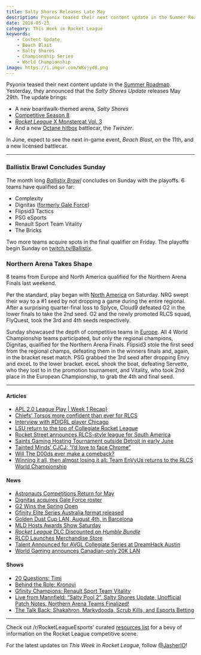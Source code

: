```yaml
---
title: Salty Shores Releases Late May
description: Psyonix teased their next content update in the Summer Roadmap. Yesterday, they announced that the Salty Shores Update releases May 29th.
date: 2018-05-23
category: This Week in Rocket League
keywords:
    - Content Update
    - Beach Blast
    - Salty Shores
    - Championship Series
    - World Championship
image: https://i.imgur.com/WKvjydB.png
---
```


Psyonix teased their next content update in the [Summer Roadmap](https://www.rocketleague.com/news/rocket-league-roadmap-summer-2018/). Yesterday, they announced that the _Salty Shores Update_ releases May 29th. The update brings:

-   A new boardwalk-themed arena, _Salty Shores_
-   [Competitive Season 8](https://www.rocketleague.com/news/season-7-rewards-preview-season-8-details/)
-   [_Rocket League_ X Monstercat Vol. 3](https://twitter.com/Monstercat/status/993912208814784512)
-   And a new [Octane hitbox](https://twitter.com/RocketLeague/status/998960756027674625) battlecar, the _Twinzer_.

In June, expect to see the next in-game event, _Beach Blast_, on the 11th, and a new licensed battlecar.

---

### Ballistix Brawl Concludes Sunday

The month long [_Ballistix Brawl_](https://smash.gg/tournament/ballistix-brawl-rocket-league/events) concludes on Sunday with the playoffs. 6 teams have qualified so far:

-   Complexity
-   Dignitas ([formerly Gale Force](https://twitter.com/TeamDignitas/status/998945908225081345))
-   Flipsid3 Tactics
-   PSG eSports
-   Renault Sport Team Vitality
-   The Bricks

Two more teams acquire spots in the final qualifier on Friday. The playoffs begin Sunday on [twitch.tv/Ballistix](https://twitch.tv/Ballistix).

### Northern Arena Takes Shape

8 teams from Europe and North America qualified for the Northern Arena Finals last weekend.

Per the standard, play began with [North America](https://www.reddit.com/r/RocketLeagueEsports/comments/8klxma/narli_2_na_regionals_informationmatch_thread/) on Saturday. NRG swept their way to a #1 seed by not dropping a game during the entire regional. After a surprising quarter-final loss to Splyce, Cloud9 defeated G2 in the lower finals to take the 2nd seed. G2 and the newly promoted RLCS squad, FlyQuest, took the 3rd and 4th seeds respectively.

Sunday showcased the depth of competitive teams in [Europe](https://www.reddit.com/r/RocketLeagueEsports/comments/8kt2np/narli_2_eu_regionals_informationmatch_thread/). All 4 World Championship teams participated, but only the regional champions, Dignitas, qualified for the Northern Arena Finals. Flipsid3 stole the first seed from the regional champs, defeating them in the winners finals and, again, in the bracket reset match. PSG grabbed the 3rd seed after dropping Envy and exceL to the lower bracket. exceL shook the boat, defeating Servette, who they lost to in the promotion tournament, and Vitality, who took 2nd place in the European Championship, to grab the 4th and final seed.

---

#### Articles

-   [APL 2.0 League Play | Week 1 Recap}](http://1neesports.com/articles/news/rocket-league/17/apl-2.0-league-play-week-1-recap)
-   [Chiefs’ Torsos more confident than ever for RLCS](https://armchairallamericans.com/chiefs-torsos-more-confident-than-ever-for-rlcs/)
-   [Interview with #DIGRL player Chicago](http://team-dignitas.net/articles/news/rocket-league/12488/interview-with-digrl-player-chicago)
-   [LSU return to the top of Collegiate Rocket League](https://armchairallamericans.com/lsu-return-to-the-top-of-collegiate-rocket-league/)
-   [Rocket Street announces RLCS-style league for South America](https://www.rocketstreet.gg/register)
-   [Saints Gaming Hosting Tournament outside Detroit in early June](https://smash.gg/tournament/saints-gaming-live-2018/details)
-   [Tainted Minds’ CJCJ: “I’d love to face Chrome”](http://rocketeers.gg/interview-tainted-minds-cjcj-rlcs-finals-oce-region-london/)
-   [Will The D00ds ever make a comeback?](http://rocketeers.gg/interview-with-joro-the-d00ds-comeback-rlrs-rlrs/)
-   [Winning it all, then almost losing it all: Team EnVyUs returns to the RLCS World Championship](http://rocketeers.gg/team-envyus-rocket-league-interview/)

#### News

-   [Astronauts Competitions Return for May](https://twitter.com/TeamBeyondnet/status/997211207823224834)
-   [Dignitas acquires Gale Force roster](https://twitter.com/TeamDignitas/status/998945908225081345)
-   [G2 Wins the Spring Open](https://worldgaming.com/events/RocketLeagueCC/?utm_source=twitter&utm_campaign=rocketleaguecc&utm_content=cisco)
-   [Gfinity Elite Series Australia format released](https://octane.gg/news/gfinity-elite-series-australia-format-released/)
-   [Golden Dust Cup LAN, August 4th, in Barcelona](https://twitter.com/GoldenDustCup/status/999046249859944448)
-   [MLD Hosts Awards Show Saturday](https://twitter.com/MLDoubles/status/998690612865101831)
-   [_Rocket League_ DLC Discounted on _Humble Bundle_](https://twitter.com/humble/status/999071216676810759)
-   [RLCD Launches Merchandise Store](https://twitter.com/CoachingDiscord/status/997500665403502592)
-   [Talent Announced for AVGL Collegiate Series at DreamHack Austin](https://twitter.com/AVGLofficial/status/997641753753767937)
-   [World Gaming announces Canadian-only 20K LAN](https://worldgaming.com/events/RocketLeagueCC/)

#### Shows

-   [20 Questions: Timi](https://www.youtube.com/watch?v=cSdlg36Gyew)
-   [Behind the Role: Kronovi](https://www.youtube.com/watch?v=_cGvjsbdrjA)
-   [Gfinity Champions: Renault Sport Team Vitality](https://www.youtube.com/watch?v=QBVtV4545JQ)
-   [Live from Mannfield: “Salty Pool 2”, Salty Shores Update, Unofficial Patch Notes, Northern Arena Teams Finalized!](http://www.lfmannfield.com/episodes/2018/5/22/ep-112-salty-pool-2-salty-shores-update-unofficial-patch-notes-northern-arena-teams-finalized)
-   [The Talk Back: Shakahron, Markydooda, Scrub Kills, and Esports Betting](https://www.youtube.com/watch?v=T9HtZnaB09E)

---

Check out /r/RocketLeagueEsports' curated [resources list](https://www.reddit.com/r/RocketLeagueEsports/wiki/links) for a bevy of information on the Rocket League competitive scene.

For the latest updates on _This Week in Rocket League_, follow [@JasherIO](https://twitter.com/JasherIO)!
